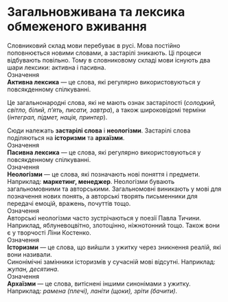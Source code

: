 # Загальновживана та лексика обмеженого вживання
<div class="space">
Словниковий склад мови перебуває в русi. Мова постiйно поповнюється новими словами, а застарiлi зникають. Цi процеси вiдбувають повiльно. Тому в словниковому складi мови iснують два шари лексики: активна i пасивна.
</div>

<div class="space">
<div class="eoz-wrap">
<span class="eoz">Означення</span>
<div class="eoz-text">
<b>Активна лексика</b> — це слова, якi регулярно використовуються у повсякденному спiлкуваннi.
</div>
</div>
</div>

Це загальнонароднi слова, якi не мають ознак застарiлостi (*солодкий, свiтло, бiлий, п’ять, писати, завтра*), а також широковiдомi термiни (*iнтеграл, пiдмет, нацiя, принтер*).
<div class="space">Сюди належать <b>застарiлi слова</b> i <b>неологiзми</b>. Застарiлi слова подiляються на <b>iсторизми</b> та <b>архаїзми</b>.</div>

<div class="space">
<div class="eoz-wrap">
<span class="eoz">Означення</span>
<div class="eoz-text">
<b>Пасивна лексика</b> — це слова, якi регулярно використовуються у повсякденному спiлкуваннi.
</div>
</div>
</div>

<div class="space">
<div class="eoz-wrap">
<span class="eoz">Означення</span>
<div class="eoz-text">
<b>Неологiзми</b> — це слова, якi позначають новi поняття i предмети.
</div>
</div>
</div>

<div class="space">
Наприклад: <b>маркетинг, менеджер</b>. Неологiзми бувають загальномовними та авторськими. Загальномовнi виникають у мовi для позначення нових понять, а авторськi творять письменники для передачi емоцiй, вражень, почуттiв тощо.
</div>

<div class="space">
<div class="alg-wrap">
<span class="alg">Означення</span>
<div class="alg-text">
Авторськi неологiзми часто зустрiчаються у поезiї Павла Тичини. Наприклад, яблуневоцвiтно, злотоцiнно, нiжнотонний тощо. Також вони є у творчостi Лiни Костенко.
</div>
</div>
</div>

<div class="space">
<div class="eoz-wrap">
<span class="eoz">Означення</span>
<div class="eoz-text">
<b>Iсторизми</b> — це слова, що вийшли з ужитку через зникнення реалiй, якi вони називали.
</div>
</div>
</div>

<div class="space">Синонiмiчнi замiнники iсторизмiв у сучаснiй мовi вiдсутнi. Наприклад: <i>жупан, десятина</i>.</div>

<div class="space">
<div class="eoz-wrap">
<span class="eoz">Означення</span>
<div class="eoz-text">
<b>Архаїзми</b> — це слова, витiсненi iншими синонiмами з ужитку.
</div>
</div>
</div>

<div class="space">Наприклад: <i>рамена (плечi), ланiти (щоки), зрiти (бачити)</i>.</div>